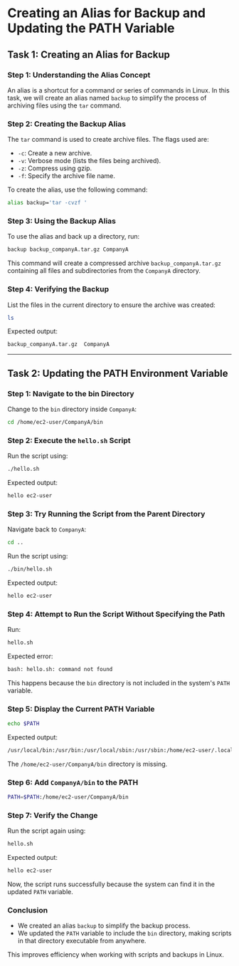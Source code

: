 # Creating an Alias for Backup and Updating the PATH Variable

## Task 1: Creating an Alias for Backup

### Step 1: Understanding the Alias Concept
An alias is a shortcut for a command or series of commands in Linux. In this task, we will create an alias named `backup` to simplify the process of archiving files using the `tar` command.

### Step 2: Creating the Backup Alias
The `tar` command is used to create archive files. The flags used are:
- `-c`: Create a new archive.
- `-v`: Verbose mode (lists the files being archived).
- `-z`: Compress using gzip.
- `-f`: Specify the archive file name.

To create the alias, use the following command:
```bash
alias backup='tar -cvzf '
```

### Step 3: Using the Backup Alias
To use the alias and back up a directory, run:
```bash
backup backup_companyA.tar.gz CompanyA
```
This command will create a compressed archive `backup_companyA.tar.gz` containing all files and subdirectories from the `CompanyA` directory.

### Step 4: Verifying the Backup
List the files in the current directory to ensure the archive was created:
```bash
ls
```
Expected output:
```bash
backup_companyA.tar.gz  CompanyA
```

---

## Task 2: Updating the PATH Environment Variable

### Step 1: Navigate to the bin Directory
Change to the `bin` directory inside `CompanyA`:
```bash
cd /home/ec2-user/CompanyA/bin
```

### Step 2: Execute the `hello.sh` Script
Run the script using:
```bash
./hello.sh
```
Expected output:
```bash
hello ec2-user
```

### Step 3: Try Running the Script from the Parent Directory
Navigate back to `CompanyA`:
```bash
cd ..
```
Run the script using:
```bash
./bin/hello.sh
```
Expected output:
```bash
hello ec2-user
```

### Step 4: Attempt to Run the Script Without Specifying the Path
Run:
```bash
hello.sh
```
Expected error:
```bash
bash: hello.sh: command not found
```
This happens because the `bin` directory is not included in the system's `PATH` variable.

### Step 5: Display the Current PATH Variable
```bash
echo $PATH
```
Expected output:
```bash
/usr/local/bin:/usr/bin:/usr/local/sbin:/usr/sbin:/home/ec2-user/.local/bin:/home/ec2-user/bin
```
The `/home/ec2-user/CompanyA/bin` directory is missing.

### Step 6: Add `CompanyA/bin` to the PATH
```bash
PATH=$PATH:/home/ec2-user/CompanyA/bin
```

### Step 7: Verify the Change
Run the script again using:
```bash
hello.sh
```
Expected output:
```bash
hello ec2-user
```
Now, the script runs successfully because the system can find it in the updated `PATH` variable.

### Conclusion
- We created an alias `backup` to simplify the backup process.
- We updated the `PATH` variable to include the `bin` directory, making scripts in that directory executable from anywhere.

This improves efficiency when working with scripts and backups in Linux.

